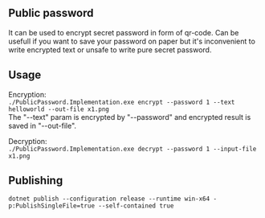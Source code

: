 ﻿## Public password
It can be used to encrypt secret password in form of qr-code. Can be usefull if you want to save your password on paper but it's inconvenient to write encrypted text or unsafe to write pure secret password.

## Usage
Encryption:  
`./PublicPassword.Implementation.exe encrypt --password 1 --text helloworld --out-file x1.png`  
The "--text" param is encrypted by "--password" and encrypted result is saved in "--out-file".

Decryption:  
`./PublicPassword.Implementation.exe decrypt --password 1 --input-file x1.png`

## Publishing
`dotnet publish --configuration release --runtime win-x64 -p:PublishSingleFile=true --self-contained true`
